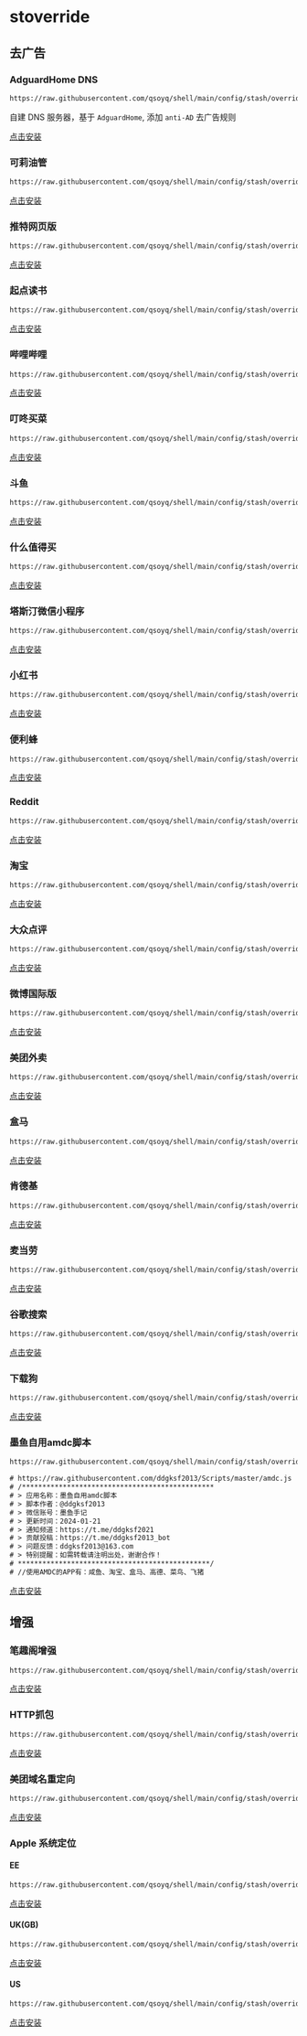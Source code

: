 # stoverride

## 去广告

### AdguardHome DNS

```txt
https://raw.githubusercontent.com/qsoyq/shell/main/config/stash/override/dns.stoverride
```

自建 DNS 服务器，基于 `AdguardHome`, 添加 `anti-AD` 去广告规则

[点击安装](https://link.stash.ws/install-override/raw.githubusercontent.com/qsoyq/shell/main/config/stash/override/dns.stoverride)

### 可莉油管

```txt
https://raw.githubusercontent.com/qsoyq/shell/main/config/stash/override/ad/youtube-remove-ads.stoverride
```

[点击安装](https://link.stash.ws/install-override/raw.githubusercontent.com/qsoyq/shell/main/config/stash/override/ad/youtube-remove-ads.stoverride)

### 推特网页版

```txt
https://raw.githubusercontent.com/qsoyq/shell/main/config/stash/override/ad/twitter.stoverride
```

[点击安装](https://link.stash.ws/install-override/raw.githubusercontent.com/qsoyq/shell/main/config/stash/override/ad/twitter.stoverride)

### 起点读书

```txt
https://raw.githubusercontent.com/qsoyq/shell/main/config/stash/override/ad/qidian.stoverride
```

[点击安装](https://link.stash.ws/install-override/raw.githubusercontent.com/qsoyq/shell/main/config/stash/override/ad/qidian.stoverride)

### 哔哩哔哩

```txt
https://raw.githubusercontent.com/qsoyq/shell/main/config/stash/override/ad/bilibili.stoverride
```

[点击安装](https://link.stash.ws/install-override/raw.githubusercontent.com/qsoyq/shell/main/config/stash/override/ad/bilibili.stoverride)

### 叮咚买菜

```txt
https://raw.githubusercontent.com/qsoyq/shell/main/config/stash/override/ad/ddxq.stoverride
```

[点击安装](https://link.stash.ws/install-override/raw.githubusercontent.com/qsoyq/shell/main/config/stash/override/ad/ddxq.stoverride)

### 斗鱼

```txt
https://raw.githubusercontent.com/qsoyq/shell/main/config/stash/override/ad/douyu.stoverride
```

[点击安装](https://link.stash.ws/install-override/raw.githubusercontent.com/qsoyq/shell/main/config/stash/override/ad/douyu.stoverride)

### 什么值得买

```txt
https://raw.githubusercontent.com/qsoyq/shell/main/config/stash/override/ad/smzdm.stoverride
```

[点击安装](https://link.stash.ws/install-override/raw.githubusercontent.com/qsoyq/shell/main/config/stash/override/ad/smzdm.stoverride)

### 塔斯汀微信小程序

```txt
https://raw.githubusercontent.com/qsoyq/shell/main/config/stash/override/ad/tastientech.stoverride
```

[点击安装](https://link.stash.ws/install-override/raw.githubusercontent.com/qsoyq/shell/main/config/stash/override/ad/tastientech.stoverride)

### 小红书

```txt
https://raw.githubusercontent.com/qsoyq/shell/main/config/stash/override/ad/xiaohongshu.stoverride
```

[点击安装](https://link.stash.ws/install-override/raw.githubusercontent.com/qsoyq/shell/main/config/stash/override/ad/xiaohongshu.stoverride)

### 便利蜂

```txt
https://raw.githubusercontent.com/qsoyq/shell/main/config/stash/override/ad/bilbee.stoverride
```

[点击安装](https://link.stash.ws/install-override/raw.githubusercontent.com/qsoyq/shell/main/config/stash/override/ad/bilbee.stoverride)

### Reddit

```txt
https://raw.githubusercontent.com/qsoyq/shell/main/config/stash/override/ad/reddit.stoverride
```

[点击安装](https://link.stash.ws/install-override/raw.githubusercontent.com/qsoyq/shell/main/config/stash/override/ad/reddit.stoverride)

### 淘宝

```txt
https://raw.githubusercontent.com/qsoyq/shell/main/config/stash/override/ad/taobao.stoverride
```

[点击安装](https://link.stash.ws/install-override/raw.githubusercontent.com/qsoyq/shell/main/config/stash/override/ad/taobao.stoverride)

### 大众点评

```txt
https://raw.githubusercontent.com/qsoyq/shell/main/config/stash/override/ad/dianping.stoverride
```

[点击安装](https://link.stash.ws/install-override/raw.githubusercontent.com/qsoyq/shell/main/config/stash/override/ad/dianping.stoverride)

### 微博国际版

```txt
https://raw.githubusercontent.com/qsoyq/shell/main/config/stash/override/ad/weibointl.stoverride
```

[点击安装](https://link.stash.ws/install-override/raw.githubusercontent.com/qsoyq/shell/main/config/stash/override/ad/weibointl.stoverride)

### 美团外卖

```txt
https://raw.githubusercontent.com/qsoyq/shell/main/config/stash/override/ad/waimai.meituan.stoverride
```

[点击安装](https://link.stash.ws/install-override/raw.githubusercontent.com/qsoyq/shell/main/config/stash/override/ad/waimai.meituan.stoverride)

### 盒马

```txt
https://raw.githubusercontent.com/qsoyq/shell/main/config/stash/override/ad/freshippo.stoverride
```

[点击安装](https://link.stash.ws/install-override/raw.githubusercontent.com/qsoyq/shell/main/config/stash/override/ad/freshippo.stoverride)

### 肯德基

```txt
https://raw.githubusercontent.com/qsoyq/shell/main/config/stash/override/ad/kfc.stoverride
```

[点击安装](https://link.stash.ws/install-override/raw.githubusercontent.com/qsoyq/shell/main/config/stash/override/ad/kfc.stoverride)

### 麦当劳

```txt
https://raw.githubusercontent.com/qsoyq/shell/main/config/stash/override/ad/mcd.stoverride
```

[点击安装](https://link.stash.ws/install-override/raw.githubusercontent.com/qsoyq/shell/main/config/stash/override/ad/mcd.stoverride)

### 谷歌搜索

```txt
https://raw.githubusercontent.com/qsoyq/shell/main/config/stash/override/ad/search.google.stoverride
```

[点击安装](https://link.stash.ws/install-override/raw.githubusercontent.com/qsoyq/shell/main/config/stash/override/ad/search.google.stoverride)

### 下载狗

```txt
https://raw.githubusercontent.com/qsoyq/shell/main/config/stash/override/ad/xiazaitool.stoverride
```

[点击安装](https://link.stash.ws/install-override/raw.githubusercontent.com/qsoyq/shell/main/config/stash/override/ad/xiazaitool.stoverride)

### 墨鱼自用amdc脚本

```txt
https://raw.githubusercontent.com/qsoyq/shell/main/config/stash/override/ad/amdc.stoverride
```

```txt
# https://raw.githubusercontent.com/ddgksf2013/Scripts/master/amdc.js
# /***********************************************
# > 应用名称：墨鱼自用amdc脚本
# > 脚本作者：@ddgksf2013
# > 微信账号：墨鱼手记
# > 更新时间：2024-01-21
# > 通知频道：https://t.me/ddgksf2021
# > 贡献投稿：https://t.me/ddgksf2013_bot
# > 问题反馈：ddgksf2013@163.com
# > 特别提醒：如需转载请注明出处，谢谢合作！
# ***********************************************/
# //使用AMDC的APP有：咸鱼、淘宝、盒马、高德、菜鸟、飞猪
```

[点击安装](https://link.stash.ws/install-override/raw.githubusercontent.com/qsoyq/shell/main/config/stash/override/ad/amdc.stoverride)

## 增强

### 笔趣阁增强

```txt
https://raw.githubusercontent.com/qsoyq/shell/main/config/stash/override/bq/bq.enhance.stoverride
```

[点击安装](https://link.stash.ws/install-override/raw.githubusercontent.com/qsoyq/shell/main/config/stash/override/bq/bq.enhance.stoverride)

### HTTP抓包

```txt
https://raw.githubusercontent.com/qsoyq/shell/main/config/stash/override/debug/http-capture.stoverride
```

[点击安装](raw.githubusercontent.com/qsoyq/shell/main/config/stash/override/debug/http-capture.stoverride)

### 美团域名重定向

```txt
https://raw.githubusercontent.com/qsoyq/shell/main/config/stash/override/meituan/redirect.stoverride
```

[点击安装](https://link.stash.ws/install-override/raw.githubusercontent.com/qsoyq/shell/main/config/stash/override/meituan/redirect.stoverride)

### Apple 系统定位

#### EE

```txt
https://raw.githubusercontent.com/qsoyq/shell/main/config/stash/override/location/ee.stoverride
```

[点击安装](https://link.stash.ws/install-override/raw.githubusercontent.com/qsoyq/shell/main/config/stash/override/location/ee.stoverride)

#### UK(GB)

```txt
https://raw.githubusercontent.com/qsoyq/shell/main/config/stash/override/location/uk.stoverride
```

[点击安装](https://link.stash.ws/install-override/raw.githubusercontent.com/qsoyq/shell/main/config/stash/override/location/uk.stoverride)

#### US

```txt
https://raw.githubusercontent.com/qsoyq/shell/main/config/stash/override/location/us.stoverride
```

[点击安装](https://link.stash.ws/install-override/raw.githubusercontent.com/qsoyq/shell/main/config/stash/override/location/us.stoverride)
